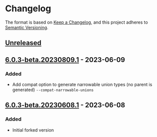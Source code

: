 # Changelog

The format is based on [Keep a Changelog](https://keepachangelog.com/en/1.0.0/),
and this project adheres to [Semantic Versioning](https://semver.org/spec/v2.0.0.html).

## [Unreleased]

## [6.0.3-beta.20230809.1] - 2023-06-09

### Added

-   Add compat option to generate narrowable union types (no parent is generated) `--compat-narrowable-unions`

## [6.0.3-beta.20230608.1] - 2023-06-08

### Added

-   Initial forked version

[Unreleased]: https://github.com/dolly22/autorest.typescript.compat/compare/v6.0.3-beta.20230809.1...HEAD

[6.0.3-beta.20230809.1]: https://github.com/dolly22/autorest.typescript.compat/compare/v6.0.3-beta.20230608.1...v6.0.3-beta.20230809.1

[6.0.3-beta.20230608.1]: https://github.com/dolly22/autorest.typescript.compat/compare/63e07b0fdc6614be5c721f07d68d515a3ccab0ff...v6.0.3-beta.20230608.1
